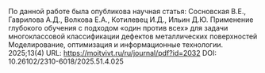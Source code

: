 По данной работе была опубликова научная статья:
Сосновская В.Е., Гаврилова А.Д., Волкова Е.А., Котилевец И.Д., Ильин Д.Ю. Применение глубокого обучения с подходом «один против всех» для задачи многоклассовой классификации дефектов металлических поверхностей
Моделирование, оптимизация и информационные технологии. 2025;13(4)
URL: https://moitvivt.ru/ru/journal/pdf?id=2032 DOI: 10.26102/2310-6018/2025.51.4.025
